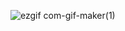 
![ezgif com-gif-maker(1)](https://user-images.githubusercontent.com/91146114/134745070-d6775f72-4c63-4351-b019-c125cb4cf07a.gif)
